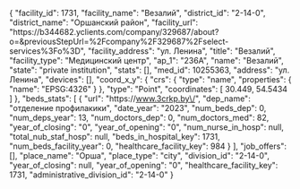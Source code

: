 {
    "facility_id": 1731,
    "facility_name": "Везалий",
    "district_id": "2-14-0",
    "district_name": "Оршанский район",
    "facility_url": "https:\/\/b344682.yclients.com\/company\/329687\/about?o=&previousStepUrl=%2Fcompany%2F329687%2Fselect-services%3Fo%3D",
    "facility_address": "ул. Ленина",
    "title": "Везалий",
    "facility_type": "Медицинский центр",
    "ap_1": "236А",
    "name": "Везалий",
    "state": "private institution",
    "stats": [],
    "med_id": 10255363,
    "address": "ул. Ленина",
    "devices": [],
    "coord_x_y": {
        "crs": {
            "type": "name",
            "properties": {
                "name": "EPSG:4326"
            }
        },
        "type": "Point",
        "coordinates": [
            30.449,
            54.5434
        ]
    },
    "beds_stats": [
        {
            "url": "https:\/\/www.3crkp.by\/",
            "dep_name": "отделение профилакики",
            "date_year": "2023",
            "num_beds_dep": 0,
            "num_deps_year": 13,
            "num_doctors_dep": 0,
            "num_doctors_med": 82,
            "year_of_closing": "0",
            "year_of_opening": "0",
            "num_nurse_in_hosp": null,
            "total_nub_staf_hosp": null,
            "beds_in_hospital_key": 1731,
            "num_beds_facility_year": 0,
            "healthcare_facility_key": 984
        }
    ],
    "job_offers": [],
    "place_name": "Орша",
    "place_type": "city",
    "division_id": "2-14-0",
    "year_of_closing": null,
    "year_of_opening": "0",
    "healthcare_facility_key": 1731,
    "administrative_division_id": "2-14-0"
}